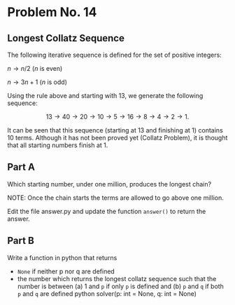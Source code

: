 # Problem No. 14

## Longest Collatz Sequence

The following iterative sequence is defined for the set of positive integers:

$n \to n/2$ ($n$ is even)

$n \to 3n + 1$ ($n$ is odd)

Using the rule above and starting with 13, we generate the following sequence:

```math
13 \to 40 \to 20 \to 10 \to 5 \to 16 \to 8 \to 4 \to 2 \to 1.
```

It can be seen that this sequence (starting at 13 and finishing at 1) contains 10 terms. 
Although it has not been proved yet (Collatz Problem), it is thought that all starting numbers finish at 1.

## Part A

Which starting number, under one million, produces the longest chain?

NOTE: Once the chain starts the terms are allowed to go above one million.

Edit the file answer.py and update the function `answer()` to return the answer.

## Part B

Write a function in python that returns 
- `None` if neither p nor q are defined
- the number which returns the longest collatz sequence such that the number is between (a) 1 and `p` if only `p` is defined and (b) `p` and `q` if both `p` and `q` are defined 
python
solver(p: int = None, q: int = None)
